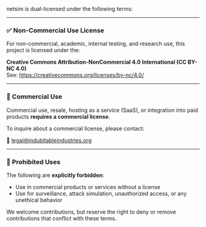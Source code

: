 netsim is dual-licensed under the following terms:

---

### ✅ Non-Commercial Use License

For non-commercial, academic, internal testing, and research use, this project is licensed under the:

**Creative Commons Attribution-NonCommercial 4.0 International (CC BY-NC 4.0)**  
See: https://creativecommons.org/licenses/by-nc/4.0/

---

### 💼 Commercial Use

Commercial use, resale, hosting as a service (SaaS), or integration into paid products **requires a commercial license**.

To inquire about a commercial license, please contact:

📧 legal@indubitableindustries.org

---

### 🚫 Prohibited Uses

The following are **explicitly forbidden**:
- Use in commercial products or services without a license
- Use for surveillance, attack simulation, unauthorized access, or any unethical behavior

We welcome contributions, but reserve the right to deny or remove contributions that conflict with these terms.
   